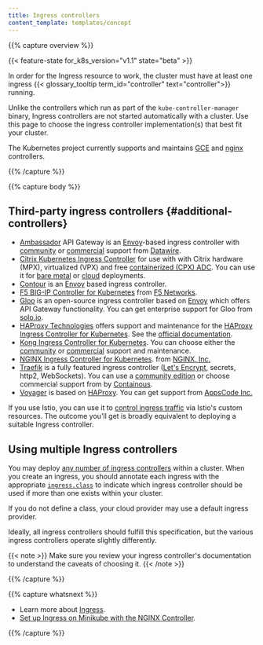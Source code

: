 ```yaml
---
title: Ingress controllers
content_template: templates/concept
---
```


{{% capture overview %}}

{{< feature-state for_k8s_version="v1.1" state="beta" >}}

In order for the Ingress resource to work, the cluster must have at least
one ingress {{< glossary_tooltip term_id="controller" text="controller">}} running.

Unlike the controllers which run as part of the `kube-controller-manager` binary, Ingress controllers
are not started automatically with a cluster. Use this page to choose the ingress controller implementation(s)
that best fit your cluster.

The Kubernetes project currently supports and maintains [GCE](https://git.k8s.io/ingress-gce/README.md) and
  [nginx](https://git.k8s.io/ingress-nginx/README.md) controllers.

{{% /capture %}}

{{% capture body %}}

## Third-party ingress controllers {#additional-controllers}

* [Ambassador](https://www.getambassador.io/) API Gateway is an [Envoy](https://www.envoyproxy.io)-based ingress
  controller with [community](https://www.getambassador.io/docs) or
  [commercial](https://www.getambassador.io/pro/) support from [Datawire](https://www.datawire.io/).
* [Citrix Kubernetes Ingress Controller](https://github.com/citrix/citrix-k8s-ingress-controller) for use with with Citrix hardware (MPX), virtualized (VPX) and free [containerized (CPX) ADC](https://www.citrix.com/products/citrix-adc/cpx-express.html). You can use it for [bare metal](https://github.com/citrix/citrix-k8s-ingress-controller/tree/master/deployment/baremetal) or [cloud](https://github.com/citrix/citrix-k8s-ingress-controller/tree/master/deployment) deployments.
* [Contour](https://github.com/heptio/contour) is an [Envoy](https://www.envoyproxy.io) based ingress controller.
* [F5 BIG-IP Controller for Kubernetes](http://clouddocs.f5.com/products/connectors/k8s-bigip-ctlr/latest) from
  [F5 Networks](https://f5.com/).
* [Gloo](https://gloo.solo.io) is an open-source ingress controller based on [Envoy](https://www.envoyproxy.io) which offers API Gateway functionality. You can get enterprise support for Gloo from [solo.io](https://www.solo.io).
* [HAProxy Technologies](https://www.haproxy.com/) offers support and maintenance for
  the [HAProxy Ingress Controller for
Kubernetes](https://github.com/haproxytech/kubernetes-ingress).
  See the [official documentation](https://www.haproxy.com/documentation/hapee/1-9r1/traffic-management/kubernetes-ingress-controller/).
* [Kong Ingress Controller for Kubernetes](https://github.com/Kong/kubernetes-ingress-controller). You can choose
  either the [community](https://discuss.konghq.com/c/kubernetes) or
  [commercial](https://konghq.com/kong-enterprise/) support and maintenance.
* [NGINX Ingress Controller for Kubernetes](https://www.nginx.com/products/nginx/kubernetes-ingress-controller).
  from [NGINX, Inc.](https://www.nginx.com/)
* [Traefik](https://traefik.io/) is a fully featured ingress controller
  ([Let's Encrypt](https://letsencrypt.org), secrets, http2, WebSockets). You can use a [community edition](https://traefik.io/#community) or choose commercial support from by [Containous](https://containo.us/services).
* [Voyager](https://appscode.com/products/voyager/) is based on [HAProxy](http://www.haproxy.org/). You can get support from [AppsCode Inc.](https://appscode.com)

If you use Istio, you can use it to [control ingress traffic](https://istio.io/docs/tasks/traffic-management/ingress/) via Istio's custom resources.
The outcome you'll get is broadly equivalent to deploying a suitable Ingress controller.

## Using multiple Ingress controllers

You may deploy [any number of ingress controllers](https://git.k8s.io/ingress-nginx/docs/user-guide/multiple-ingress.md#multiple-ingress-controllers)
within a cluster. When you create an ingress, you should annotate each ingress with the appropriate
[`ingress.class`](https://git.k8s.io/ingress-gce/docs/faq/README.md#how-do-i-run-multiple-ingress-controllers-in-the-same-cluster)
to indicate which ingress controller should be used if more than one exists within your cluster.

If you do not define a class, your cloud provider may use a default ingress provider.

Ideally, all ingress controllers should fulfill this specification, but the various ingress
controllers operate slightly differently.

{{< note >}}
Make sure you review your ingress controller's documentation to understand the caveats of choosing it.
{{< /note >}}

{{% /capture %}}

{{% capture whatsnext %}}

* Learn more about [Ingress](/docs/concepts/services-networking/ingress/).
* [Set up Ingress on Minikube with the NGINX Controller](/docs/tasks/access-application-cluster/ingress-minikube).

{{% /capture %}}
